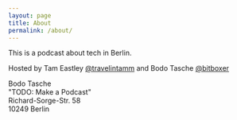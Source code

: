 ```yaml
---
layout: page
title: About
permalink: /about/
---
```


This is a podcast about tech in Berlin.

Hosted by Tam Eastley [@travelintamm](http://twitter.com/travelingtamm) 
and Bodo Tasche [@bitboxer](http://twitter.com/bitboxer)

Bodo Tasche    
"TODO: Make a Podcast"    
Richard-Sorge-Str. 58    
10249 Berlin
